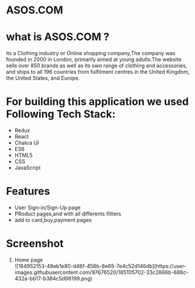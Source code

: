 # ASOS.COM

# what is ASOS.COM ?
its a Clothing industry or Online shopping company,The company was founded in 2000 in London, primarily aimed at young adults.The website sells over 850 brands as well as its own range of clothing and accessories, and ships to all 196 countries from fulfilment centres in the United Kingdom, the United States, and Europe.

# For building this application we used Following Tech Stack:
<ul>
<li>Redux</li>
<li>React</li>
<li>Chakra UI</li>
<li>ES6</li>
<li>HTML5</li>
<li>CSS</li>
<li>JavaScript</li>
</ul>

# Features
<ul>
<li>User Sign-in/Sign-Up page </li>
<li>PRoduct pages,and with all differents fillters</li>
<li>add to card,buy,payment pages</li>
</ul>


# Screenshot 
<ol>
<li>Home page</li>
![184952153-48eb1e80-d46f-458b-8e65-7e4c52d146db](https://user-images.githubusercontent.com/97676520/185105702-33c2666b-688c-432a-bb17-b384c5d98199.png)

</ol>


















